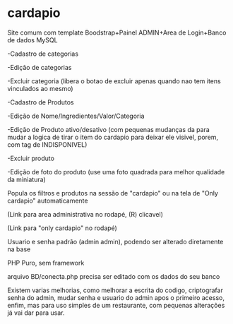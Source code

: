 # cardapio

Site comum com template Boodstrap+Painel ADMIN+Area de Login+Banco de dados MySQL

-Cadastro de categorias

-Edição de categorias

-Excluir categoria (libera o botao de excluir apenas quando nao tem itens vinculados ao mesmo)

-Cadastro de Produtos

-Edição de Nome/Ingredientes/Valor/Categoria

-Edição de Produto ativo/desativo (com pequenas mudanças da para mudar a logica de tirar o item do cardapio para deixar ele visivel, porem, com tag de INDISPONIVEL)

-Excluir produto

-Edição de foto do produto (use uma foto quadrada para melhor qualidade da miniatura)

Popula os filtros e produtos na sessão de "cardapio" ou na tela de "Only cardapio" automaticamente

(Link para area administrativa no rodapé, (R) clicavel)

(Link para "only cardapio" no rodapé)

Usuario e senha padrão (admin admin), podendo ser alterado diretamente na base

PHP Puro, sem framework

arquivo BD/conecta.php precisa ser editado com os dados do seu banco

Existem varias melhorias, como melhorar a escrita do codigo, criptografar senha do admin, mudar senha e usuario do admin apos o primeiro acesso, enfim, mas para uso simples de um restaurante, com pequenas alterações já vai dar para usar.
